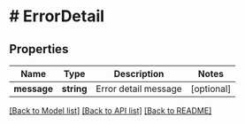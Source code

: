 # # ErrorDetail

## Properties

Name | Type | Description | Notes
------------ | ------------- | ------------- | -------------
**message** | **string** | Error detail message | [optional]

[[Back to Model list]](../../README.md#models) [[Back to API list]](../../README.md#endpoints) [[Back to README]](../../README.md)
